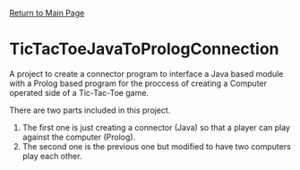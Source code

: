 [Return to Main Page](https://kiokurashi.github.io/Portfolio)
# TicTacToeJavaToPrologConnection
A project to create a connector program to interface a Java based module with a Prolog based program for the proccess of creating a Computer operated side of a Tic-Tac-Toe game.

There are two parts included in this project.

1. The first one is just creating a connector (Java) so that a player can play against the computer (Prolog).
2. The second one is the previous one but modified to have two computers play each other.
